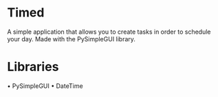 # Timed
A simple application that allows you to create tasks in order to schedule your day.
Made with the PySimpleGUI library.
# Libraries
• PySimpleGUI
• DateTime
